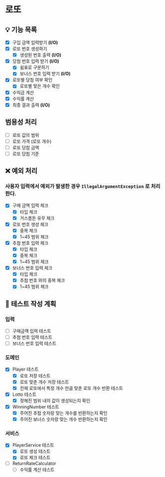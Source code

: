 # 로또

## 💡 기능 목록
- [x] 구입 금액 입력받기 **(I/O)**
- [x] 로또 번호 생성하기
  - [x] 생성된 번호 출력 **(I/O)**
- [x] 당첨 번호 입력 받기 **(I/O)**
  - [x] 쉼표로 구분하기
  - [x] 보너스 번호 입력 받기 **(I/O)**
- [x] 로또별 당첨 여부 확인
  - [x] 로또별 맞은 개수 확인
- [x] 수익금 계산
- [x] 수익률 계산
- [x] 최종 결과 출력 **(I/O)**

## 범용성 처리
- [ ] 로또 값의 범위
- [ ] 로또 가격 (로또 개수)
- [ ] 로또 당첨 금액
- [ ] 로또 당첨 기준

## ❌ 예외 처리
### 사용자 입력에서 예외가 발생한 경우 `IllegalArgumentException` 로 처리한다.
- [x] 구매 금액 입력 체크
  - [x] 타입 체크
  - [x] 거스름돈 유무 체크
- [x] 로또 번호 생성 체크
  - [x] 중복 체크
  - [x] 1~45 범위 체크
- [x] 추첨 번호 입력 체크
  - [x] 타입 체크
  - [x] 중복 체크
  - [x] 1~45 범위 체크
- [x] 보너스 번호 입력 체크
  - [x] 타입 체크
  - [x] 추첨 번호 와의 중복 체크
  - [x] 1~45 범위 체크

## 📜 테스트 작성 계획
### 입력
- [ ] 구매금액 입력 테스트
- [ ] 추첨 번호 입력 테스트
- [ ] 보너스 번호 입력 테스트
### 도메인
- [x] Player 테스트
  - [x] 로또 저장 테스트
  - [x] 로또 맞춘 개수 저장 테스트
  - [x] 전체 로또에서 특정 개수 만큼 맞춘 로또 개수 반환 테스트
- [x] Lotto 테스트
  - [x] 정해진 범위 내의 값이 생성되는지 확인
- [x] WinningNumber 테스트
  - [x] 주어진 추첨 숫자랑 맞는 개수를 반환하는지 확인
  - [x] 주어진 보너스 숫자랑 맞는 개수 반환하는지 확인
### 서비스
- [x] PlayerService 테스트
  - [x] 로또 생성 테스트
  - [x] 로또 체크 테스트
- [ ] ReturnRateCalculator
  - [ ] 수익률 계산 테스트
